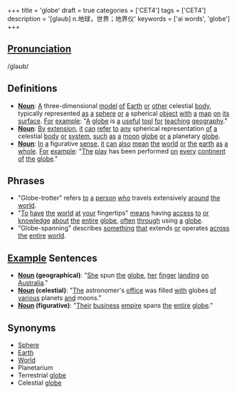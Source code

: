 +++
title = 'globe'
draft = true
categories = ['CET4']
tags = ['CET4']
description = '[gləub] n.地球，世界；地界仪'
keywords = ['ai words', 'globe']
+++

## [Pronunciation](/post/pronunciation/)
/ɡləʊb/

## Definitions
- **[Noun](/post/noun/)**: [A](/post/a/) three-dimensional [model](/post/model/) [of](/post/of/) [Earth](/post/earth/) [or](/post/or/) [other](/post/other/) celestial [body](/post/body/), typically represented [as](/post/as/) [a](/post/a/) [sphere](/post/sphere/) [or](/post/or/) [a](/post/a/) spherical [object](/post/object/) [with](/post/with/) [a](/post/a/) [map](/post/map/) [on](/post/on/) [its](/post/its/) [surface](/post/surface/). [For](/post/for/) [example](/post/example/): "[A](/post/a/) [globe](/post/globe/) is [a](/post/a/) [useful](/post/useful/) [tool](/post/tool/) [for](/post/for/) [teaching](/post/teaching/) [geography](/post/geography/)."
- **[Noun](/post/noun/)**: [By](/post/by/) [extension](/post/extension/), [it](/post/it/) [can](/post/can/) [refer](/post/refer/) [to](/post/to/) [any](/post/any/) spherical representation [of](/post/of/) [a](/post/a/) celestial [body](/post/body/) [or](/post/or/) [system](/post/system/), [such](/post/such/) [as](/post/as/) [a](/post/a/) [moon](/post/moon/) [globe](/post/globe/) [or](/post/or/) [a](/post/a/) planetary [globe](/post/globe/).
- **[Noun](/post/noun/)**: [In](/post/in/) [a](/post/a/) figurative [sense](/post/sense/), [it](/post/it/) [can](/post/can/) [also](/post/also/) [mean](/post/mean/) [the](/post/the/) [world](/post/world/) [or](/post/or/) [the](/post/the/) [earth](/post/earth/) [as](/post/as/) [a](/post/a/) [whole](/post/whole/). [For](/post/for/) [example](/post/example/): "[The](/post/the/) [play](/post/play/) has been performed [on](/post/on/) [every](/post/every/) [continent](/post/continent/) [of](/post/of/) [the](/post/the/) [globe](/post/globe/)."

## Phrases
- "Globe-trotter" refers [to](/post/to/) [a](/post/a/) [person](/post/person/) [who](/post/who/) travels extensively [around](/post/around/) [the](/post/the/) [world](/post/world/).
- "[To](/post/to/) [have](/post/have/) [the](/post/the/) [world](/post/world/) [at](/post/at/) [your](/post/your/) fingertips" [means](/post/means/) having [access](/post/access/) [to](/post/to/) [or](/post/or/) [knowledge](/post/knowledge/) [about](/post/about/) [the](/post/the/) [entire](/post/entire/) [globe](/post/globe/), [often](/post/often/) [through](/post/through/) using [a](/post/a/) [globe](/post/globe/).
- "Globe-spanning" describes [something](/post/something/) [that](/post/that/) extends [or](/post/or/) operates [across](/post/across/) [the](/post/the/) [entire](/post/entire/) [world](/post/world/).

## [Example](/post/example/) Sentences
- **[Noun](/post/noun/) (geographical)**: "[She](/post/she/) spun [the](/post/the/) [globe](/post/globe/), [her](/post/her/) [finger](/post/finger/) [landing](/post/landing/) [on](/post/on/) [Australia](/post/australia/)."
- **[Noun](/post/noun/) (celestial)**: "[The](/post/the/) astronomer's [office](/post/office/) was filled [with](/post/with/) globes [of](/post/of/) [various](/post/various/) planets [and](/post/and/) moons."
- **[Noun](/post/noun/) (figurative)**: "[Their](/post/their/) [business](/post/business/) [empire](/post/empire/) spans [the](/post/the/) [entire](/post/entire/) [globe](/post/globe/)."

## Synonyms
- [Sphere](/post/sphere/)
- [Earth](/post/earth/)
- [World](/post/world/)
- Planetarium
- Terrestrial [globe](/post/globe/)
- Celestial [globe](/post/globe/)
